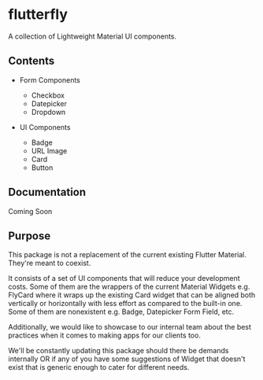 # flutterfly

A collection of Lightweight Material UI components.

## Contents

- Form Components
    - Checkbox
    - Datepicker
    - Dropdown

- UI Components
    - Badge
    - URL Image
    - Card
    - Button

## Documentation

Coming Soon

## Purpose

This package is not a replacement of the current existing Flutter Material. They're meant to coexist.

It consists of a set of UI components that will reduce your development costs. Some of them are the wrappers of the current Material Widgets e.g. FlyCard where it wraps up the existing Card widget that can be aligned both vertically or horizontally with less effort as compared to the built-in one. Some of them are nonexistent e.g. Badge, Datepicker Form Field, etc. 

Additionally, we would like to showcase to our internal team about the best practices when it comes to making apps for our clients too.

We'll be constantly updating this package should there be demands internally OR if any of you have some suggestions of Widget that doesn't exist that is generic enough to cater for different needs.